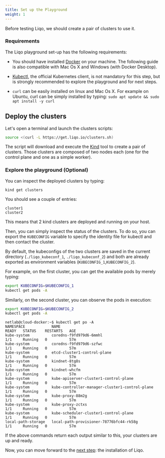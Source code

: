 ```yaml
---
title: Set up the Playground
weight: 1
---
```


Before testing Liqo, we should create a pair of clusters to use it.

### Requirements

The Liqo playground set-up has the following requirements:

* You should have installed [Docker](https://docker.io) on your machine. The following guide is also compatible with Mac Os X and Windows (with Docker Desktop).

* [Kubectl](https://kubernetes.io/docs/tasks/tools/install-kubectl/), the official Kubernetes client, is not mandatory for this step, but is strongly recommended to explore the playground and for next steps.

* `curl` can be easily installed on linux and Mac Os X. For example on Ubuntu, curl can be simply installed by typing:
`sudo apt update && sudo apt install -y curl`

## Deploy the clusters

Let's open a terminal and launch the clusters scripts:

```bash
source <(curl -L https://get.liqo.io/clusters.sh)
```

The script will download and execute the [Kind](https://kind.sigs.k8s.io) tool to create a pair of clusters. Those clusters are composed of two nodes each (one for the control plane and one as a simple worker).

### Explore the playground (Optional)

You can inspect the deployed clusters by typing:

```
kind get clusters
```

You should see a couple of entries:

```
cluster1
cluster2
```

This means that 2 kind clusters are deployed and running on your host.

Then, you can simply inspect the status of the clusters. To do so, you can export the `KUBECONFIG` variable to specify the identity file for kubectl and then contact the cluster.

By default, the kubeconfigs of the two clusters are saved in the current directory (`./liqo_kubeconf_1`, `./liqo_kubeconf_2`) and both are already exported as environment variables (`KUBECONFIG_1`,`KUBECONFIG_2`).

For example, on the first cluster, you can get the available pods by merely typing:

```bash
export KUBECONFIG=$KUBECONFIG_1
kubectl get pods -A
```

Similarly, on the second cluster, you can observe the pods in execution:

```bash
export KUBECONFIG=$KUBECONFIG_2
kubectl get pods -A
```

```
netlab@cloud-docker:~$ kubectl get po -A
NAMESPACE            NAME                                             READY   STATUS    RESTARTS   AGE
kube-system          coredns-f9fd979d6-6mmhl                          1/1     Running   0          57m
kube-system          coredns-f9fd979d6-szfwc                          1/1     Running   0          57m
kube-system          etcd-cluster1-control-plane                      1/1     Running   0          57m
kube-system          kindnet-8tg8s                                    1/1     Running   0          57m
kube-system          kindnet-whcfm                                    1/1     Running   0          57m
kube-system          kube-apiserver-cluster1-control-plane            1/1     Running   0          57m
kube-system          kube-controller-manager-cluster1-control-plane   1/1     Running   0          57m
kube-system          kube-proxy-88m2g                                 1/1     Running   0          57m
kube-system          kube-proxy-zctxs                                 1/1     Running   0          57m
kube-system          kube-scheduler-cluster1-control-plane            1/1     Running   0          57m
local-path-storage   local-path-provisioner-78776bfc44-rk58g          1/1     Running   0          57m
```

If the above commands return each output similar to this, your clusters are up and ready.

Now, you can move forward to the [next step](../install): the installation of Liqo.
